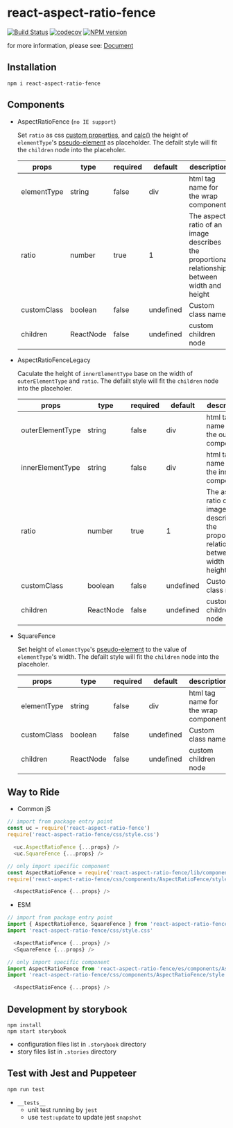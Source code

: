 # react-aspect-ratio-fence
[![Build Status](https://travis-ci.org/danhuang1202/react-aspect-ratio-fence.svg?branch=master)](https://travis-ci.org/danhuang1202/react-aspect-ratio-fence)
[![codecov](https://codecov.io/gh/danhuang1202/react-aspect-ratio-fence/branch/master/graph/badge.svg)](https://codecov.io/gh/danhuang1202/react-aspect-ratio-fence)
[![NPM version](https://img.shields.io/npm/v/react-aspect-ratio-fence.svg)](https://www.npmjs.com/package/react-aspect-ratio-fence)

for more information, please see: <a href="https://danhuang1202.github.io/react-aspect-ratio-fence/">Document</a>


## Installation
```
npm i react-aspect-ratio-fence
```

## Components
- AspectRatioFence (`no IE support`)

  Set `ratio` as css [custom properties](https://developer.mozilla.org/en-US/docs/Web/CSS/Using_CSS_custom_properties), and [calc()](https://developer.mozilla.org/en-US/docs/Web/CSS/calc) the height of `elementType`'s [pseudo-element](https://developer.mozilla.org/en-US/docs/Web/CSS/::before) as placeholder. The defailt style will fit the `children` node into the placeholer.

  | props | type | required | default | description |
  | --- | --- | --- | --- | --- |
  | elementType | string | false | div | html tag name for the wrap component |
  | ratio	| number | true |	1	| The aspect ratio of an image describes the proportional relationship between width and height |
  | customClass	| boolean |	false | undefined | Custom class name |
  | children | ReactNode | false | undefined | custom children node |

- AspectRatioFenceLegacy

  Caculate the height of `innerElementType` base on the width of `outerElementType` and `ratio`. The defailt style will fit the `children` node into the placeholer.

  | props | type | required | default | description |
  | --- | --- | --- | --- | --- |
  | outerElementType | string | false | div | html tag name for the outer component |
  | innerElementType | string | false | div | html tag name for the inner component  |
  | ratio	| number | true |	1	| The aspect ratio of an image describes the proportional relationship between width and height |
  | customClass	| boolean |	false | undefined | Custom class name |
  | children | ReactNode | false | undefined | custom children node |

- SquareFence

  Set height of `elementType`'s [pseudo-element](https://developer.mozilla.org/en-US/docs/Web/CSS/::before) to the value of `elementType`'s width. The defailt style will fit the `children` node into the placeholer.

  | props | type | required | default | description |
  | --- | --- | --- | --- | --- |
  | elementType | string | false | div | html tag name for the wrap component |
  | customClass	| boolean |	false | undefined | Custom class name |
  | children | ReactNode | false | undefined | custom children node |

## Way to Ride
- Common jS
```js
// import from package entry point
const uc = require('react-aspect-ratio-fence')
require('react-aspect-ratio-fence/css/style.css')

  <uc.AspectRatioFence {...props} />
  <uc.SquareFence {...props} />
```
```js
// only import specific component
const AspectRatioFence = require('react-aspect-ratio-fence/lib/components/AspectRatioFence')
require('react-aspect-ratio-fence/css/components/AspectRatioFence/style.css')

  <AspectRatioFence {...props} />
```

- ESM
```js
// import from package entry point
import { AspectRatioFence, SquareFence } from 'react-aspect-ratio-fence'
import 'react-aspect-ratio-fence/css/style.css'

  <AspectRatioFence {...props} />
  <SquareFence {...props} />
```
```js
// only import specific component
import AspectRatioFence from 'react-aspect-ratio-fence/es/components/AspectRatioFence'
import 'react-aspect-ratio-fence/css/components/AspectRatioFence/style.css'

  <AspectRatioFence {...props} />
```

## Development by storybook
```
npm install
npm start storybook
```
- configuration files list in `.storybook` directory
- story files list in `.stories` directory


## Test with Jest and Puppeteer
```
npm run test
```
- `__tests__`
  - unit test running by `jest`
  - use `test:update` to update jest `snapshot`